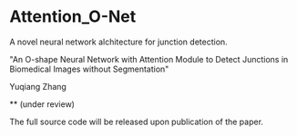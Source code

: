 # Attention_O-Net
A novel neural network alchitecture for junction detection.

"An O-shape Neural Network with Attention Module to Detect Junctions in Biomedical Images without Segmentation"

Yuqiang Zhang

** (under review)

The full source code will be released upon publication of the paper.
